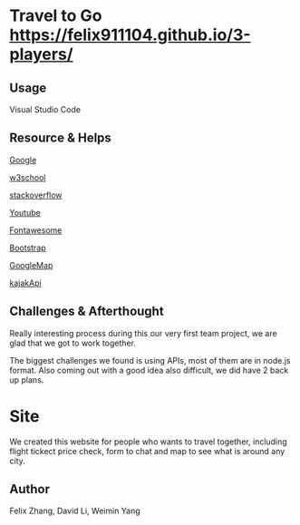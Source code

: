 # Travel to Go https://felix911104.github.io/3-players/

## Usage

Visual Studio Code

## Resource & Helps

[Google](www.google.com)

[w3school](https://www.w3schools.com)

[stackoverflow](https://stackoverflow.com)

[Youtube](www.youtube.com)

[Fontawesome](https://fontawesome.com)

[Bootstrap](https://getbootstrap.com)

[GoogleMap](www.google.com)

[kajakApi](rapidapi.com)

## Challenges & Afterthought

Really interesting process during this our very first team project, we are glad that we got to work together.

The biggest challenges we found is using APIs, most of them are in node.js format. Also coming out with a good idea also difficult, we did have 2 back up plans.

# Site

We created this website for people who wants to travel together, including flight tickect price check, form to chat and map to see what is around any city.

## Author
Felix Zhang, David Li, Weimin Yang
